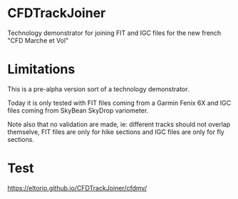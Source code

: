 # CFDTrackJoiner
Technology demonstrator for joining FIT and IGC files for the new french "CFD Marche et Vol"

# Limitations
This is a pre-alpha version sort of a technology demonstrator.

Today it is only tested with FIT files coming from a Garmin Fenix 6X and IGC files coming from SkyBean SkyDrop variometer.

Note also that no validation are made, ie: different tracks should not overlap themselve, FIT files are only for hike sections and IGC files are only for fly sections.

# Test
https://eltorio.github.io/CFDTrackJoiner/cfdmv/
